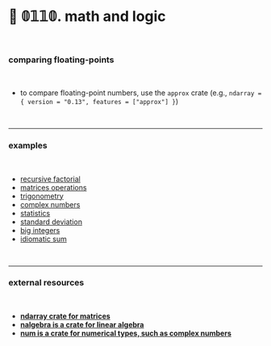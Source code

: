 # 🦀 𝟘𝟙𝟙𝟘. math and logic

<br>

### comparing floating-points

<br>

* to compare floating-point numbers, use the `approx` crate (e.g., `ndarray = { version = "0.13", features = ["approx"] }`)

<br>

----

### examples

<br>

- [recursive factorial](factorial/)
- [matrices operations](math_and_logic/matrices)
- [trigonometry](math_and_logic/trigonometry/)
- [complex numbers](math_and_logic/complex_numbers)
- [statistics](math_and_logic/statistics)
- [standard deviation](math_and_logic/standard_deviation/)
- [big integers](math_and_logic/big_integers/)
- [idiomatic sum](math_and_logic/idiomatic_sum/)


<br>

---

### external resources

<br>

* **[ndarray crate for matrices](https://docs.rs/ndarray/0.15.6/ndarray/index.html)**
* **[nalgebra is a crate for linear algebra](https://docs.rs/nalgebra/0.32.3/nalgebra/index.html)**
* **[num is a crate for numerical types, such as complex numbers](https://autumnai.github.io/cuticula/num/index.html)**
